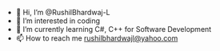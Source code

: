 - 👋 Hi, I’m @RushilBhardwaj-L
- 👀 I’m interested in coding
- 🌱 I’m currently learning C#, C++ for Software Development
- 📫 How to reach me rushilbhardwajl@yahoo.com

<!---
RushilBhardwaj-L/RushilBhardwaj-L is a ✨ special ✨ repository because its `README.md` (this file) appears on your GitHub profile.
You can click the Preview link to take a look at your changes.
--->
